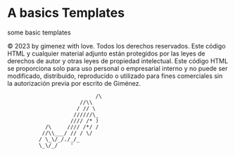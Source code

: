 # A basics Templates
some basic templates

© 2023 by gimenez with love. 
	Todos los derechos reservados. 
	Este código HTML y cualquier material adjunto están protegidos por las leyes de derechos de autor
	y otras leyes de propiedad intelectual. 
	Este código HTML se proporciona solo para uso personal o empresarial interno y no puede ser modificado,
    distribuido, reproducido o utilizado para fines comerciales sin la autorización previa por escrito de 
	Giménez. 

                                /\
                           //\\
                          / // \
                         //////\_
                        //// /* )
                /\     //// /*/ /
               //\\___/ // / \/
              / \_\/_/./_/_
              \_\/_/    '   

